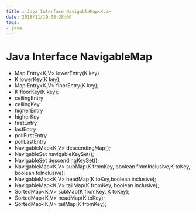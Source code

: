 ```yaml
---
title : Java Interface NavigableMap<K,V>
date: 2018/11/19 08:28:00
tags:
- java
---
```

# Java Interface NavigableMap

- Map.Entry<K,V> lowerEntry(K key)
- K lowerKey(K key);
- Map.Entry<K,V> floorEntry(K key);
- K floorKey(K key);
- ceilingEntry
- ceilingKey
- higherEntry
- higherKey
- firstEntry
- lastEntry
- pollFirstEntry
- pollLastEntry
- NavigableMap<K,V> descendingMap();
- NavigableSet<K> navigableKeySet();
- NavigableSet<K> descendingKeySet();
- NavigableMap<K,V> subMap(K fromKey, boolean fromInclusive,K toKey, boolean toInclusive);
- NavigableMap<K,V> headMap(K toKey,boolean inclusive);
- NavigableMap<K,V> tailMap(K fromKey, boolean inclusive);
- SortedMap<K,V> subMap(K fromKey, K toKey);
- SortedMap<K,V> headMap(K toKey);
- SortedMao<K,V> tailMap(K fromKey);
